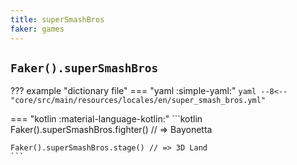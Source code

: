 ```yaml
---
title: superSmashBros
faker: games
---
```


## `Faker().superSmashBros`

??? example "dictionary file"
    === "yaml :simple-yaml:"
        ```yaml
        --8<-- "core/src/main/resources/locales/en/super_smash_bros.yml"
        ```

=== "kotlin :material-language-kotlin:"
    ```kotlin
    Faker().superSmashBros.fighter() // => Bayonetta

    Faker().superSmashBros.stage() // => 3D Land
    ```
